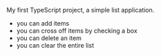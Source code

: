 My first TypeScript project, a simple list application.
- you can add items
- you can cross off items by checking a box
- you can delete an item
- you can clear the entire list
